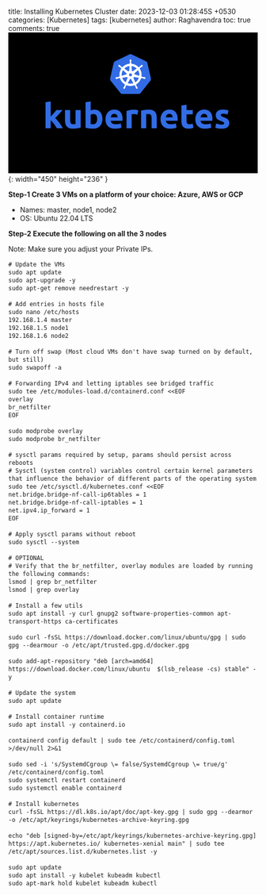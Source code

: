 title: Installing Kubernetes Cluster 
date: 2023-12-03 01:28:45S +0530
categories: [Kubernetes] 
tags: [kubernetes]
author: Raghavendra
toc: true
comments: true
![kubernetes](/images/pics%20(1).png){: width="450" height="236" }

**Step-1 Create 3 VMs on a platform of your choice: Azure, AWS or GCP**

-   Names: master, node1, node2
-   OS: Ubuntu 22.04 LTS

**Step-2 Execute the following on all the 3 nodes**

Note: Make sure you adjust your Private IPs.

    # Update the VMs
    sudo apt update
    sudo apt-upgrade -y
    sudo apt-get remove needrestart -y
    
    # Add entries in hosts file
    sudo nano /etc/hosts
    192.168.1.4 master
    192.168.1.5 node1
    192.168.1.6 node2
    
    # Turn off swap (Most cloud VMs don't have swap turned on by default, but still)
    sudo swapoff -a
    
    # Forwarding IPv4 and letting iptables see bridged traffic
    sudo tee /etc/modules-load.d/containerd.conf <<EOF
    overlay
    br_netfilter
    EOF
    
    sudo modprobe overlay
    sudo modprobe br_netfilter
    
    # sysctl params required by setup, params should persist across reboots
    # Sysctl (system control) variables control certain kernel parameters that influence the behavior of different parts of the operating system
    sudo tee /etc/sysctl.d/kubernetes.conf <<EOF
    net.bridge.bridge-nf-call-ip6tables = 1
    net.bridge.bridge-nf-call-iptables = 1
    net.ipv4.ip_forward = 1
    EOF
    
    # Apply sysctl params without reboot
    sudo sysctl --system
    
    # OPTIONAL
    # Verify that the br_netfilter, overlay modules are loaded by running the following commands:
    lsmod | grep br_netfilter
    lsmod | grep overlay
    
    # Install a few utils
    sudo apt install -y curl gnupg2 software-properties-common apt-transport-https ca-certificates
    
    sudo curl -fsSL https://download.docker.com/linux/ubuntu/gpg | sudo gpg --dearmour -o /etc/apt/trusted.gpg.d/docker.gpg
    
    sudo add-apt-repository "deb [arch=amd64] https://download.docker.com/linux/ubuntu  $(lsb_release -cs) stable" -y
    
    # Update the system
    sudo apt update
    
    # Install container runtime
    sudo apt install -y containerd.io
    
    containerd config default | sudo tee /etc/containerd/config.toml >/dev/null 2>&1
    
    sudo sed -i 's/SystemdCgroup \= false/SystemdCgroup \= true/g' /etc/containerd/config.toml
    sudo systemctl restart containerd
    sudo systemctl enable containerd
    
    # Install kubernetes
    curl -fsSL https://dl.k8s.io/apt/doc/apt-key.gpg | sudo gpg --dearmor -o /etc/apt/keyrings/kubernetes-archive-keyring.gpg
    
    echo "deb [signed-by=/etc/apt/keyrings/kubernetes-archive-keyring.gpg] https://apt.kubernetes.io/ kubernetes-xenial main" | sudo tee /etc/apt/sources.list.d/kubernetes.list -y
    
    sudo apt update
    sudo apt install -y kubelet kubeadm kubectl
    sudo apt-mark hold kubelet kubeadm kubectl


